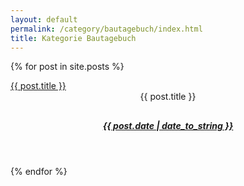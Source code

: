 ```yaml
---
layout: default
permalink: /category/bautagebuch/index.html 
title: Kategorie Bautagebuch
---
```


{% for post in site.posts %}

<article id="{{ post.title }}" class="post-content {{ post.title }} post type-post status-publish format-standard hentry category-bautagebuch">
<a href="{{ post.url }}" rel="bookmark">{{ post.title }}</a>
<header class="entry-header">
<span class="screen-reader-text">{{ post.title }}</span>
<h2 class="entry-title">
<a href="{{ post.url }}" rel="bookmark"></a>
</h2>
<div class="entry-meta">
<h5 class="entry-date">
<a href="{{ post.url }}" title="{{ post.title }}" rel="bookmark">
<time class="entry-date" datetime="{{ post.date | date_to_string }}" pubdate>{{ post.date | date_to_string }} </time>
</a>
<span class="byline"></span>
</h5>
</div>
</article>
{% endfor %}
